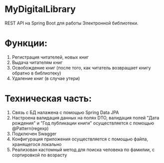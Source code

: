# MyDigitalLibrary
REST API на Spring Boot для работы Электронной библиотеки.
# Функции: 
1. Регистрация читателей, новых книг 
2. Выдача читателям книг
3. Освобождение книг (после того, как читатель возвращает книгу обратно в библиотеку)
4. Удаление книг (в случае утери)
# Техническая часть:
1. Связь с БД налажена с помощью Spring Data JPA 
2. Настроена валидация данных на полях DTO, валидация полей "Дата рождения" и "Год публикации книги" осуществляется с помощью @Pattern(regexp)
3. Подключен Swagger 
4. Конфигурация приложения осуществляется с помощью файла, хранящегося локально
5. Реализован кастомный метод для поиска человека по фамилии, с сортировкой по возрасту

